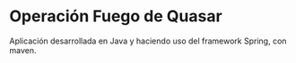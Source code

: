# Operación Fuego de Quasar
Aplicación desarrollada en Java y haciendo uso del framework Spring, con maven.



